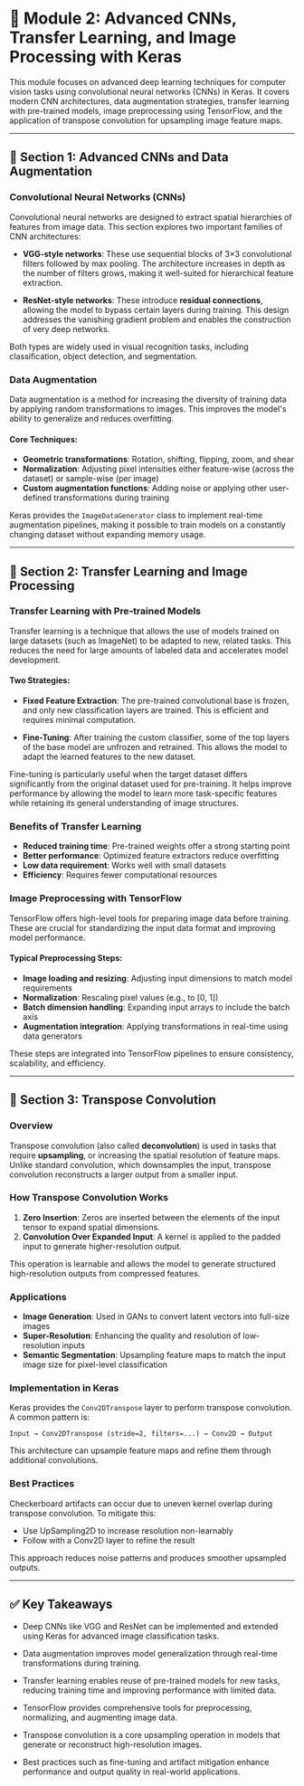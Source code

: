 # 🧠 Module 2: Advanced CNNs, Transfer Learning, and Image Processing with Keras

This module focuses on advanced deep learning techniques for computer vision tasks using convolutional neural networks (CNNs) in Keras. It covers modern CNN architectures, data augmentation strategies, transfer learning with pre-trained models, image preprocessing using TensorFlow, and the application of transpose convolution for upsampling image feature maps.

---

## 🔷 Section 1: Advanced CNNs and Data Augmentation

### Convolutional Neural Networks (CNNs)

Convolutional neural networks are designed to extract spatial hierarchies of features from image data. This section explores two important families of CNN architectures:

- **VGG-style networks**: These use sequential blocks of 3×3 convolutional filters followed by max pooling. The architecture increases in depth as the number of filters grows, making it well-suited for hierarchical feature extraction.

- **ResNet-style networks**: These introduce **residual connections**, allowing the model to bypass certain layers during training. This design addresses the vanishing gradient problem and enables the construction of very deep networks.

Both types are widely used in visual recognition tasks, including classification, object detection, and segmentation.

### Data Augmentation

Data augmentation is a method for increasing the diversity of training data by applying random transformations to images. This improves the model's ability to generalize and reduces overfitting.

#### Core Techniques:

- **Geometric transformations**: Rotation, shifting, flipping, zoom, and shear
- **Normalization**: Adjusting pixel intensities either feature-wise (across the dataset) or sample-wise (per image)
- **Custom augmentation functions**: Adding noise or applying other user-defined transformations during training

Keras provides the `ImageDataGenerator` class to implement real-time augmentation pipelines, making it possible to train models on a constantly changing dataset without expanding memory usage.

---

## 🔄 Section 2: Transfer Learning and Image Processing

### Transfer Learning with Pre-trained Models

Transfer learning is a technique that allows the use of models trained on large datasets (such as ImageNet) to be adapted to new, related tasks. This reduces the need for large amounts of labeled data and accelerates model development.

#### Two Strategies:

- **Fixed Feature Extraction**: The pre-trained convolutional base is frozen, and only new classification layers are trained. This is efficient and requires minimal computation.

- **Fine-Tuning**: After training the custom classifier, some of the top layers of the base model are unfrozen and retrained. This allows the model to adapt the learned features to the new dataset.

Fine-tuning is particularly useful when the target dataset differs significantly from the original dataset used for pre-training. It helps improve performance by allowing the model to learn more task-specific features while retaining its general understanding of image structures.

### Benefits of Transfer Learning

- **Reduced training time**: Pre-trained weights offer a strong starting point
- **Better performance**: Optimized feature extractors reduce overfitting
- **Low data requirement**: Works well with small datasets
- **Efficiency**: Requires fewer computational resources

### Image Preprocessing with TensorFlow

TensorFlow offers high-level tools for preparing image data before training. These are crucial for standardizing the input data format and improving model performance.

#### Typical Preprocessing Steps:

- **Image loading and resizing**: Adjusting input dimensions to match model requirements
- **Normalization**: Rescaling pixel values (e.g., to [0, 1])
- **Batch dimension handling**: Expanding input arrays to include the batch axis
- **Augmentation integration**: Applying transformations in real-time using data generators

These steps are integrated into TensorFlow pipelines to ensure consistency, scalability, and efficiency.

---

## 🔁 Section 3: Transpose Convolution

### Overview

Transpose convolution (also called **deconvolution**) is used in tasks that require **upsampling**, or increasing the spatial resolution of feature maps. Unlike standard convolution, which downsamples the input, transpose convolution reconstructs a larger output from a smaller input.

### How Transpose Convolution Works

1. **Zero Insertion**: Zeros are inserted between the elements of the input tensor to expand spatial dimensions.
2. **Convolution Over Expanded Input**: A kernel is applied to the padded input to generate higher-resolution output.

This operation is learnable and allows the model to generate structured high-resolution outputs from compressed features.

### Applications

- **Image Generation**: Used in GANs to convert latent vectors into full-size images
- **Super-Resolution**: Enhancing the quality and resolution of low-resolution inputs
- **Semantic Segmentation**: Upsampling feature maps to match the input image size for pixel-level classification

### Implementation in Keras

Keras provides the `Conv2DTranspose` layer to perform transpose convolution. A common pattern is:

```text
Input → Conv2DTranspose (stride=2, filters=...) → Conv2D → Output
```

This architecture can upsample feature maps and refine them through additional convolutions.

### Best Practices

Checkerboard artifacts can occur due to uneven kernel overlap during transpose convolution. To mitigate this:

- Use UpSampling2D to increase resolution non-learnably
- Follow with a Conv2D layer to refine the result

This approach reduces noise patterns and produces smoother upsampled outputs.

---

## ✅ Key Takeaways

- Deep CNNs like VGG and ResNet can be implemented and extended using Keras for advanced image classification tasks.

- Data augmentation improves model generalization through real-time transformations during training.

- Transfer learning enables reuse of pre-trained models for new tasks, reducing training time and improving performance with limited data.

- TensorFlow provides comprehensive tools for preprocessing, normalizing, and augmenting image data.

- Transpose convolution is a core upsampling operation in models that generate or reconstruct high-resolution images.

- Best practices such as fine-tuning and artifact mitigation enhance performance and output quality in real-world applications.
